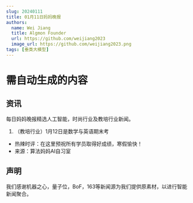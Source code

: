 ```yaml
---
slug: 20240111
title: 01月11日妈妈晚报
authors:
  name: Wei Jiang
  title: Algmon Founder
  url: https://github.com/weijiang2023
  image_url: https://github.com/weijiang2023.png
tags: [垂类大模型]
---
```


# 需自动生成的内容
## 资讯
每日妈妈晚报精选人工智能，时尚行业及教培行业新闻。

1. （教培行业）1月12日是数学与英语期末考
* 热辣时评：在这里预祝所有学员取得好成绩，寒假愉快！
* 来源：算法妈妈AI自习室

## 声明

我们感谢机器之心，量子位，BoF，163等新闻源为我们提供原素材，以进行智能新闻聚合。